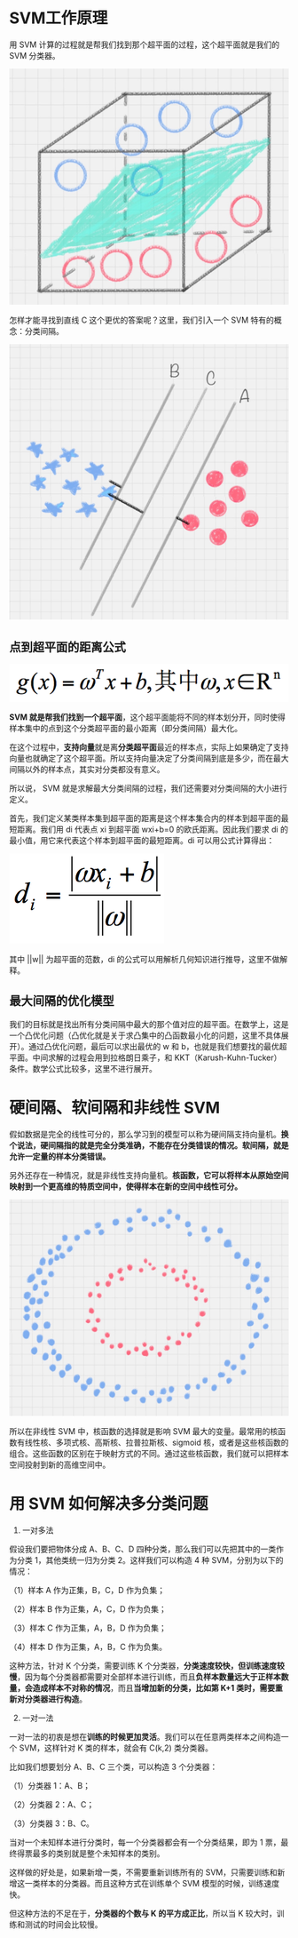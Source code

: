 # SVM工作原理

用 SVM 计算的过程就是帮我们找到那个超平面的过程，这个超平面就是我们的 SVM 分类器。

![img](assets/f3497cd97c8bb06e952efcdae6059434.jpg)

怎样才能寻找到直线 C 这个更优的答案呢？这里，我们引入一个 SVM 特有的概念：分类间隔。

![img](assets/506cc4b85a9206cca12048b29919a7ea.jpg)

##  点到超平面的距离公式

![img](assets/765e87a2d9d6358f1274478dacbbce28.png)

**SVM 就是帮我们找到一个超平面**，这个超平面能将不同的样本划分开，同时使得样本集中的点到这个分类超平面的最小距离（即分类间隔）最大化。

在这个过程中，**支持向量**就是离**分类超平面**最近的样本点，实际上如果确定了支持向量也就确定了这个超平面。所以支持向量决定了分类间隔到底是多少，而在最大间隔以外的样本点，其实对分类都没有意义。

所以说， SVM 就是求解最大分类间隔的过程，我们还需要对分类间隔的大小进行定义。

首先，我们定义某类样本集到超平面的距离是这个样本集合内的样本到超平面的最短距离。我们用 di 代表点 xi 到超平面 wxi+b=0 的欧氏距离。因此我们要求 di 的最小值，用它来代表这个样本到超平面的最短距离。di 可以用公式计算得出：

![img](assets/8342b5253cb4c294c72cef6802814176.png)

其中 ||w|| 为超平面的范数，di 的公式可以用解析几何知识进行推导，这里不做解释。

## 最大间隔的优化模型

我们的目标就是找出所有分类间隔中最大的那个值对应的超平面。在数学上，这是一个凸优化问题（凸优化就是关于求凸集中的凸函数最小化的问题，这里不具体展开）。通过凸优化问题，最后可以求出最优的 w 和 b，也就是我们想要找的最优超平面。中间求解的过程会用到拉格朗日乘子，和 KKT（Karush-Kuhn-Tucker）条件。数学公式比较多，这里不进行展开。

# 硬间隔、软间隔和非线性 SVM

假如数据是完全的线性可分的，那么学习到的模型可以称为硬间隔支持向量机。**换个说法，硬间隔指的就是完全分类准确，不能存在分类错误的情况。软间隔，就是允许一定量的样本分类错误。**

另外还存在一种情况，就是非线性支持向量机。**核函数，它可以将样本从原始空间映射到一个更高维的特质空间中，使得样本在新的空间中线性可分。**

![img](assets/5530b0e61085a213ef1d0dfe02b70223.jpg)

所以在非线性 SVM 中，核函数的选择就是影响 SVM 最大的变量。最常用的核函数有线性核、多项式核、高斯核、拉普拉斯核、sigmoid 核，或者是这些核函数的组合。这些函数的区别在于映射方式的不同。通过这些核函数，我们就可以把样本空间投射到新的高维空间中。

# 用 SVM 如何解决多分类问题

1. 一对多法

假设我们要把物体分成 A、B、C、D 四种分类，那么我们可以先把其中的一类作为分类 1，其他类统一归为分类 2。这样我们可以构造 4 种 SVM，分别为以下的情况：

 （1）样本 A 作为正集，B，C，D 作为负集；

 （2）样本 B 作为正集，A，C，D 作为负集；

 （3）样本 C 作为正集，A，B，D 作为负集；

 （4）样本 D 作为正集，A，B，C 作为负集。

这种方法，针对 K 个分类，需要训练 K 个分类器，**分类速度较快，但训练速度较慢**，因为每个分类器都需要对全部样本进行训练，而且**负样本数量远大于正样本数量，会造成样本不对称的情况**，而且**当增加新的分类，比如第 K+1 类时，需要重新对分类器进行构造**。

2. 一对一法

一对一法的初衷是想在**训练的时候更加灵活**。我们可以在任意两类样本之间构造一个 SVM，这样针对 K 类的样本，就会有 C(k,2) 类分类器。

比如我们想要划分 A、B、C 三个类，可以构造 3 个分类器：

 （1）分类器 1：A、B；

 （2）分类器 2：A、C；

 （3）分类器 3：B、C。

当对一个未知样本进行分类时，每一个分类器都会有一个分类结果，即为 1 票，最终得票最多的类别就是整个未知样本的类别。 

这样做的好处是，如果新增一类，不需要重新训练所有的 SVM，只需要训练和新增这一类样本的分类器。而且这种方式在训练单个 SVM 模型的时候，训练速度快。 

但这种方法的不足在于，**分类器的个数与 K 的平方成正比**，所以当 K 较大时，训练和测试的时间会比较慢。